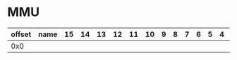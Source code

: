 # MMU

| offset | name | 15 | 14 | 13 | 12 | 11 | 10 | 9 | 8 | 7 | 6 | 5 | 4 | 3 | 2 | 1 | 0 | notes |
|--------|------|----|----|----|----|----|----|---|---|---|---|---|---|---|---|---|---|-------|
| 0x0    |      |    |    |    |    |    |    |   |   |   |   |   |   |   |   |   |   |       |
